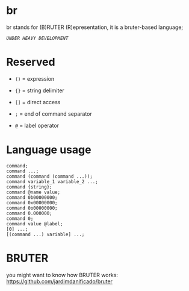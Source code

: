 
# br

  br stands for (B)RUTER (R)epresentation, it is a bruter-based language;

*`UNDER HEAVY DEVELOPMENT`*

# Reserved

- `()` = expression

- `{}` = string delimiter

- `[]` = direct access

- `;` = end of command separator

- `@` = label operator

# Language usage

    command;
    command ...;
    command (command (command ...));
    command variable_1 variable_2 ...;
    command {string};
    command @name value;
    command 0b00000000;
    command 0x00000000;
    command 0o00000000;
    command 0.000000;
    command 0;
    command value @label;
    [0] ...;
    [(command ...) variable] ...;

# BRUTER

you might want to know how BRUTER works: https://github.com/jardimdanificado/bruter
